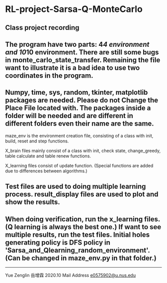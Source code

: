 # RL-project-Sarsa-Q-MonteCarlo
Class project recording
-----------------------------------------------------------------
The program have two parts: 4*4 environment and 10*10 environment.
There are still some bugs in monte_carlo_state_transfer. Remaining the file
want to illustrate it is a bad idea to use two coordinates in the program.
-----------------------------------------------------------------
Numpy, time, sys, random, tkinter, matplotlib packages are needed.
Please do not Change the Place File located with.
The packages inside a folder will be needed and are different in different folders even their name are the same.
-----------------------------------------------------------------
maze_env is the environment creation file, consisting of a class
with init, build, reset and step functions.

X_brain files mainly consist of a class with init, check state,
change_greedy, table calculate and table renew functions.

X_learning files consist of update function.
(Special functions are added due to differences between algorithms.)

Test files are used to doing multiple learning process.
result_display files are used to plot and show the results.
-----------------------------------------------------------------
When doing verification, run the x_learning files.
(Q learning is always the best one.)
If want to see multiple results, run the test files.
Initial holes generating policy is DFS policy in 'Sarsa_and_Qlearning_random_environment'.
(Can be changed in maze_env.py in that folder.)
-----------------------------------------------------------------
-----------------------------------------------------------------
Yue Zenglin 岳增霖 2020.10 Mail Address e0575902@u.nus.edu
